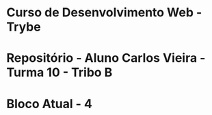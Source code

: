 # Curso de Desenvolvimento Web - Trybe
# Repositório - Aluno Carlos Vieira - Turma 10 - Tribo B
# Bloco Atual - 4
